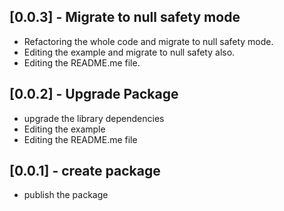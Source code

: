 ## [0.0.3] - Migrate to null safety mode
- Refactoring the whole code and migrate to null safety mode.
- Editing the example and migrate to null safety also.
- Editing the README.me file.

## [0.0.2] - Upgrade Package
- upgrade the library dependencies
- Editing the example
- Editing the README.me file


## [0.0.1] - create package
- publish the package